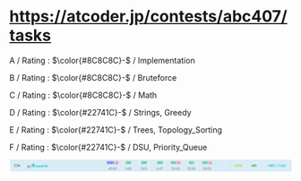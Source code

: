 # https://atcoder.jp/contests/abc407/tasks

A / Rating : $\color{#8C8C8C}-$ / Implementation

B / Rating : $\color{#8C8C8C}-$ / Bruteforce

C / Rating : $\color{#8C8C8C}-$ / Math

D / Rating : $\color{#22741C}-$ / Strings, Greedy

E / Rating : $\color{#22741C}-$ / Trees, Topology_Sorting

F / Rating : $\color{#22741C}-$ / DSU, Priority_Queue

![My Image](https://github.com/kss418/Atcoder/blob/main/ABC/Images/Standings/409.png)
